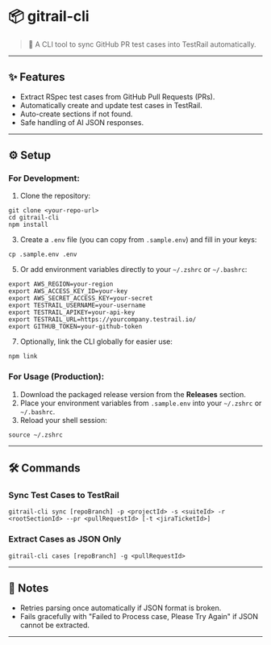 # 📦 gitrail-cli

> 🚀 A CLI tool to sync GitHub PR test cases into TestRail automatically.

- - -

## ✨ Features

*   Extract RSpec test cases from GitHub Pull Requests (PRs).
*   Automatically create and update test cases in TestRail.
*   Auto-create sections if not found.
*   Safe handling of AI JSON responses.

- - -

## ⚙️ Setup

### For Development:

1.  Clone the repository:

```
git clone <your-repo-url>
cd gitrail-cli
npm install
```

3.  Create a `.env` file (you can copy from `.sample.env`) and fill in your keys:

```
cp .sample.env .env
```

5.  Or add environment variables directly to your `~/.zshrc` or `~/.bashrc`:

```
export AWS_REGION=your-region
export AWS_ACCESS_KEY_ID=your-key
export AWS_SECRET_ACCESS_KEY=your-secret
export TESTRAIL_USERNAME=your-username
export TESTRAIL_APIKEY=your-api-key
export TESTRAIL_URL=https://yourcompany.testrail.io/
export GITHUB_TOKEN=your-github-token
```

7.  Optionally, link the CLI globally for easier use:

```
npm link
```

### For Usage (Production):

1.  Download the packaged release version from the **Releases** section.
2.  Place your environment variables from `.sample.env` into your `~/.zshrc` or `~/.bashrc`.
3.  Reload your shell session:

```
source ~/.zshrc
```

- - -

## 🛠️ Commands

### Sync Test Cases to TestRail

```
gitrail-cli sync [repoBranch] -p <projectId> -s <suiteId> -r <rootSectionId> --pr <pullRequestId> [-t <jiraTicketId>]
```

### Extract Cases as JSON Only

```
gitrail-cli cases [repoBranch] -g <pullRequestId>
```

- - -

## 🚨 Notes

*   Retries parsing once automatically if JSON format is broken.
*   Fails gracefully with "Failed to Process case, Please Try Again" if JSON cannot be extracted.

- - -

